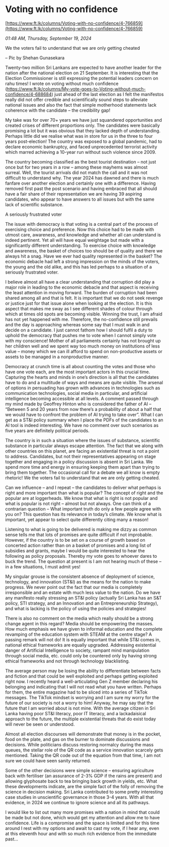 # Voting with no confidence

[https://www.ft.lk/columns/Voting-with-no-confidence/4-766859](https://www.ft.lk/columns/Voting-with-no-confidence/4-766859)

*01:48 AM, Thursday, September 19, 2024*

We the voters fail to understand that we are only getting cheated

– Pic by Shehan Gunasekara

Twenty-two million Sri Lankans are expected to have another leader for the nation after the national election on 21 September. It is interesting that the Election Commissioner is still expressing the potential leaders concern on rahu times! I wrote on voting without much confidence (https://www.ft.lk/columns/My-vote-goes-to-Voting-without-much-confidence/4-688684) just ahead of the last election as I felt the manifestos really did not offer credible and scientifically sound steps to alleviate national issues and also the fact that simple motherhood statements lack coherence with the candidate – the credibility gap!

My take was for over 70+ years we have just squandered opportunities and created crises of different proportions only. The candidates were basically promising a lot but it was obvious that they lacked depth of understanding. Perhaps little did we realise what was in store for us in the three to four years post-election! The country was exposed to a global pandemic, had to declare economic bankruptcy, and faced unprecedented terrorist activity which marred achieving a 10-year run without such violence since 2009.

The country becoming classified as the best tourist destination – not just once but for two years in a row – among these mayhems was almost surreal. Well, the tourist arrivals did not match the call and it was not difficult to understand why. The year 2024 has dawned and there is much fanfare over another election and certainly one with a difference. Having removed first past the post scenario and having embraced that all should have a fair share of their representation we are having 39 aspiring candidates, who appear to have answers to all issues but with the same lack of scientific substance.

A seriously frustrated voter

The issue with democracy is that voting is a central part of the process of exercising choice and preference. Now this choice had to be made with utmost care, awareness, and knowledge and whether all can understand is indeed pertinent. Yet all will have equal weightage but made with a significantly different understanding. To exercise choice with knowledge and awareness, the basket of choices too should be of quality and there we always hit a snag. Have we ever had quality represented in the basket? The economic debacle had left a strong impression on the minds of the voters, the young and the old alike, and this has led perhaps to a situation of a seriously frustrated voter.

I believe almost all have a clear understanding that corruption did play a major role in leading to the economic debacle and that aspect is receiving the least attention in moving forward. The burden of corruption had been shared among all and that is felt. It is important that we do not seek revenge or justice just for that issue alone when looking at the election. It is this aspect that makes me sway as I see different shades of colour through which at times old spots are becoming visible. Winning the trust, I am afraid has not yet happened with me. Therefore, the no-confidence still prevails and the day is approaching whereas some say that I must walk in and decide on a candidate. I just cannot fathom how I should fulfil a duty to uphold the democracy that pushes me to vote when I cannot simply vote with my conscience! Mother of all parliaments certainly has not brought up her children well and we spent way too much money on institutions of less value – money which we can ill afford to spend on non-productive assets or assets to be managed in a nonproductive manner.

Democracy at crunch time is all about counting the votes and those who have one vote each, are the most important actors in this crucial time. Capturing the hearts and minds in one’s direction is all that the candidates have to do and a multitude of ways and means are quite visible. The arsenal of options in persuading has grown with advances in technologies such as communication technologies, social media in particular, and artificial intelligence becoming accessible at all levels. A comment passed through my mind made by Geoffrey Hinton who is considered the father of AI – “Between 5 and 20 years from now there’s a probability of about a half that we would have to confront the problem of AI trying to take over”. What I can get as a ST&I policy summary when I place the PDFs of the candidates to an AI tool is indeed interesting. We have no comment over such scenarios as five years are definitely political periods.

The country is in such a situation where the issues of substance, scientific substance in particular always escape attention. The fact that we along with other countries on this planet, are facing an existential threat is not a point to address. Candidates, but not their representatives appearing on stage together and engaging in a policy discussion is absent in Sri Lanka. We spend more time and energy in ensuring keeping them apart than trying to bring them together. The occasional call for a debate we all know is empty rhetoric! We the voters fail to understand that we are only getting cheated.

Can we influence – and I repeat – the candidates to deliver what perhaps is right and more important than what is popular? The concept of right and the popular are at loggerheads. We know that what is right is not popular and what is popular is not right – almost but not always. One can think of a contrarian question – What important truth do only a few people agree with you on? This question has its relevance in today’s climate. We know what is important, yet appear to select quite differently citing many a reason!

Listening to what is going to be delivered is making me dizzy as common sense tells me that lots of promises are quite difficult if not improbable. However, if the country is to be set on a course of growth based on concerted action rather than on a basket of promises and a long list of subsidies and grants, maybe I would be quite interested to hear the following as policy proposals. Thereby my vote goes to whoever dares to buck the trend. The question at present is I am not hearing much of these – in a few situations, I must admit yes!

My singular grouse is the consistent absence of deployment of science, technology, and innovation (ST&I) as the means for the nation to make progress. We never point out the fact that our media is completely irresponsible and an estate with much less value to the nation. Do we have any manifesto really stressing an ST&I policy (actually Sri Lanka has an S&T policy, STI strategy, and an Innovation and an Entrepreneurship Strategy), and what is lacking is the policy of using the policies and strategies!

There is also no comment on the media which really should be a strong change agent in this regard? Media should be empowering the masses. How much emphasis we have given to informal education and the complete revamping of the education system with STEAM at the centre stage? A passing remark will not do! It is equally important that while ST&I comes in, national ethical frameworks are equally upgraded. Addressing existential danger of Artificial Intelligence to society, rampant mind manipulation through social media, etc. could only be countered only by having strong ethical frameworks and not through technology blacklisting.

The average person may be losing the ability to differentiate between facts and fiction and that could be well exploited and perhaps getting exploited right now. I recently heard a well-articulating Gen Z member declaring his belonging and indicating that I will not read what you have written. Perhaps for them, the entire magazine had to be sliced into a series of TikTok messages. The TikTok mindset is worrying and I am sure my worry for the future of our society is not a worry to him! Anyway, he may say that the future that I am worried about is not mine. With the average citizen in Sri Lanka having poor ST&I literacy, poor IT literacy, and a lackadaisical approach to the future, the multiple existential threats that do exist today will never be seen or understood.

Almost all election discourses will demonstrate that money is in the pocket, food on the plate, and gas on the burner to dominate discussions and decisions. While politicians discuss restoring normalcy during the mass queues, the stellar role of the QR code as a service innovation scarcely gets mentioned. Taking the QR code out of the equation from that time, I am not sure we could have seen sanity returned.

Some of the other decisions were simple science – ensuring agriculture back with fertiliser (an assurance of 2-3% GDP if the rains are present) and allowing glyphosate back to tea bringing back growth in yields, etc. What these developments indicate, are the simple fact of the folly of removing the science in decision making. Sri Lanka contributed to some pretty interesting case studies in unscientific governance in those 3-4 years. With all that evidence, in 2024 we continue to ignore science and all its pathways.

I would like to list out many more promises with a nation in mind that could be made but not done, which would get my attention and allow me to have confidence. Life is a compromise and the space is limited and for this time around I rest with my options and await to cast my vote, if I hear any, even at this eleventh hour and with so much rich evidence from the immediate past…

